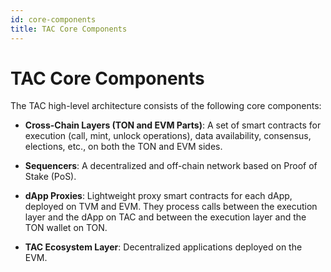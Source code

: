 ```yaml
---
id: core-components
title: TAC Core Components
---
```


# TAC Core Components

The TAC high-level architecture consists of the following core components:

- **Cross-Chain Layers (TON and EVM Parts)**: A set of smart contracts for execution (call, mint, unlock operations), data availability, consensus, elections, etc., on both the TON and EVM sides.

- **Sequencers**: A decentralized and off-chain network based on Proof of Stake (PoS).

- **dApp Proxies**: Lightweight proxy smart contracts for each dApp, deployed on TVM and EVM. They process calls between the execution layer and the dApp on TAC and between the execution layer and the TON wallet on TON.

- **TAC Ecosystem Layer**: Decentralized applications deployed on the EVM.
